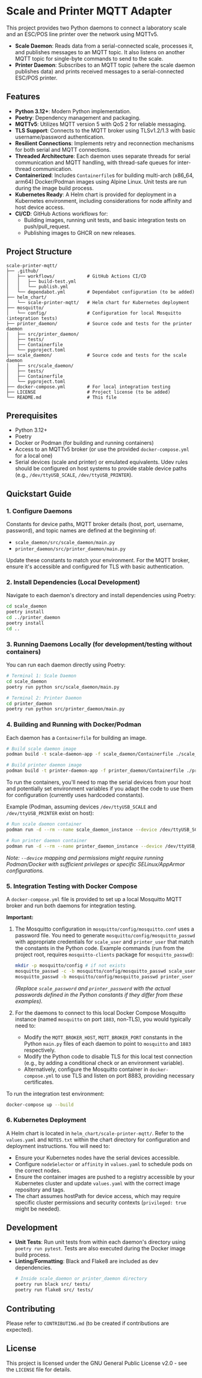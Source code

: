 # Scale and Printer MQTT Adapter

This project provides two Python daemons to connect a laboratory scale and an ESC/POS line printer over the network using MQTTv5.

-   **Scale Daemon**: Reads data from a serial-connected scale, processes it, and publishes messages to an MQTT topic. It also listens on another MQTT topic for single-byte commands to send to the scale.
-   **Printer Daemon**: Subscribes to an MQTT topic (where the scale daemon publishes data) and prints received messages to a serial-connected ESC/POS printer.

## Features

*   **Python 3.12+**: Modern Python implementation.
*   **Poetry**: Dependency management and packaging.
*   **MQTTv5**: Utilizes MQTT version 5 with QoS 2 for reliable messaging.
*   **TLS Support**: Connects to the MQTT broker using TLSv1.2/1.3 with basic username/password authentication.
*   **Resilient Connections**: Implements retry and reconnection mechanisms for both serial and MQTT connections.
*   **Threaded Architecture**: Each daemon uses separate threads for serial communication and MQTT handling, with thread-safe queues for inter-thread communication.
*   **Containerized**: Includes `Containerfile`s for building multi-arch (x86_64, arm64) Docker/Podman images using Alpine Linux. Unit tests are run during the image build process.
*   **Kubernetes Ready**: A Helm chart is provided for deployment in a Kubernetes environment, including considerations for node affinity and host device access.
*   **CI/CD**: GitHub Actions workflows for:
    *   Building images, running unit tests, and basic integration tests on push/pull_request.
    *   Publishing images to GHCR on new releases.

## Project Structure

```
scale-printer-mqtt/
├── .github/
│   ├── workflows/            # GitHub Actions CI/CD
│   │   ├── build-test.yml
│   │   └── publish.yml
│   └── dependabot.yml        # Dependabot configuration (to be added)
├── helm_chart/
│   └── scale-printer-mqtt/   # Helm chart for Kubernetes deployment
├── mosquitto/
│   └── config/               # Configuration for local Mosquitto (integration tests)
├── printer_daemon/           # Source code and tests for the printer daemon
│   ├── src/printer_daemon/
│   ├── tests/
│   ├── Containerfile
│   └── pyproject.toml
├── scale_daemon/             # Source code and tests for the scale daemon
│   ├── src/scale_daemon/
│   ├── tests/
│   ├── Containerfile
│   └── pyproject.toml
├── docker-compose.yml        # For local integration testing
├── LICENSE                   # Project license (to be added)
└── README.md                 # This file
```

## Prerequisites

*   Python 3.12+
*   Poetry
*   Docker or Podman (for building and running containers)
*   Access to an MQTTv5 broker (or use the provided `docker-compose.yml` for a local one)
*   Serial devices (scale and printer) or emulated equivalents. Udev rules should be configured on host systems to provide stable device paths (e.g., `/dev/ttyUSB_SCALE`, `/dev/ttyUSB_PRINTER`).

## Quickstart Guide

### 1. Configure Daemons

Constants for device paths, MQTT broker details (host, port, username, password), and topic names are defined at the beginning of:
*   `scale_daemon/src/scale_daemon/main.py`
*   `printer_daemon/src/printer_daemon/main.py`

Update these constants to match your environment. For the MQTT broker, ensure it's accessible and configured for TLS with basic authentication.

### 2. Install Dependencies (Local Development)

Navigate to each daemon's directory and install dependencies using Poetry:

```bash
cd scale_daemon
poetry install
cd ../printer_daemon
poetry install
cd ..
```

### 3. Running Daemons Locally (for development/testing without containers)

You can run each daemon directly using Poetry:

```bash
# Terminal 1: Scale Daemon
cd scale_daemon
poetry run python src/scale_daemon/main.py

# Terminal 2: Printer Daemon
cd printer_daemon
poetry run python src/printer_daemon/main.py
```

### 4. Building and Running with Docker/Podman

Each daemon has a `Containerfile` for building an image.

```bash
# Build scale daemon image
podman build -t scale-daemon-app -f scale_daemon/Containerfile ./scale_daemon

# Build printer daemon image
podman build -t printer-daemon-app -f printer_daemon/Containerfile ./printer_daemon
```

To run the containers, you'll need to map the serial devices from your host and potentially set environment variables if you adapt the code to use them for configuration (currently uses hardcoded constants).

Example (Podman, assuming devices `/dev/ttyUSB_SCALE` and `/dev/ttyUSB_PRINTER` exist on host):
```bash
# Run scale daemon container
podman run -d --rm --name scale_daemon_instance --device /dev/ttyUSB_SCALE:/dev/ttyUSB_SCALE:rwm scale-daemon-app

# Run printer daemon container
podman run -d --rm --name printer_daemon_instance --device /dev/ttyUSB_PRINTER:/dev/ttyUSB_PRINTER:rwm printer-daemon-app
```
*Note: `--device` mapping and permissions might require running Podman/Docker with sufficient privileges or specific SELinux/AppArmor configurations.*

### 5. Integration Testing with Docker Compose

A `docker-compose.yml` file is provided to set up a local Mosquitto MQTT broker and run both daemons for integration testing.

**Important:**
1.  The Mosquitto configuration in `mosquitto/config/mosquitto.conf` uses a password file. You need to generate `mosquitto/config/mosquitto_passwd` with appropriate credentials for `scale_user` and `printer_user` that match the constants in the Python code.
    Example commands (run from the project root, requires `mosquitto-clients` package for `mosquitto_passwd`):
    ```bash
    mkdir -p mosquitto/config # if not exists
    mosquitto_passwd -c -b mosquitto/config/mosquitto_passwd scale_user scale_password
    mosquitto_passwd -b mosquitto/config/mosquitto_passwd printer_user printer_password
    ```
    *(Replace `scale_password` and `printer_password` with the actual passwords defined in the Python constants if they differ from these examples).*

2.  For the daemons to connect to this local Docker Compose Mosquitto instance (named `mosquitto` on port `1883`, non-TLS), you would typically need to:
    *   Modify the `MQTT_BROKER_HOST`, `MQTT_BROKER_PORT` constants in the Python `main.py` files of each daemon to point to `mosquitto` and `1883` respectively.
    *   Modify the Python code to disable TLS for this local test connection (e.g., by adding a conditional check or an environment variable).
    *   Alternatively, configure the Mosquitto container in `docker-compose.yml` to use TLS and listen on port 8883, providing necessary certificates.

To run the integration test environment:
```bash
docker-compose up --build
```

### 6. Kubernetes Deployment

A Helm chart is located in `helm_chart/scale-printer-mqtt/`.
Refer to the `values.yaml` and `NOTES.txt` within the chart directory for configuration and deployment instructions. You will need to:
*   Ensure your Kubernetes nodes have the serial devices accessible.
*   Configure `nodeSelector` or `affinity` in `values.yaml` to schedule pods on the correct nodes.
*   Ensure the container images are pushed to a registry accessible by your Kubernetes cluster and update `values.yaml` with the correct image repository and tags.
*   The chart assumes hostPath for device access, which may require specific cluster permissions and security contexts (`privileged: true` might be needed).

## Development

*   **Unit Tests**: Run unit tests from within each daemon's directory using `poetry run pytest`. Tests are also executed during the Docker image build process.
*   **Linting/Formatting**: Black and Flake8 are included as dev dependencies.
    ```bash
    # Inside scale_daemon or printer_daemon directory
    poetry run black src/ tests/
    poetry run flake8 src/ tests/
    ```

## Contributing

Please refer to `CONTRIBUTING.md` (to be created if contributions are expected).

## License

This project is licensed under the GNU General Public License v2.0 - see the `LICENSE` file for details.
